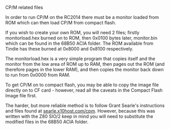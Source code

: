 CP/M related files

In order to run CP/M on the RC2014 there must be a monitor loaded from ROM which can then load CP/M from compact flash.

If you wish to create your own ROM, you will need 2 files; firstly monitorload.hex burned on to ROM, then 0x0100 bytes later, monitor.bin which can be found in the 68B50 ACIA folder.  The ROM available from Tindie has these burned at 0x8000 and 0x8100 respectively.

The monitorload.hex is a very simple program that copies itself and the monitor from the low area of ROM up to RAM, then pages out the ROM (and therefore pages in the lower RAM), and then copies the monitor back down to run from 0x0000 from RAM.

To get CP/M on to compact flash, you may be able to copy the image file directly on to CF card - however, read all the caveats in the Compact Flash Image file first.

The harder, but more reliable method is to follow Grant Searle's instructions and files found at [searle.x10host.com/cpm](http://searle.x10host.com/cpm/index.html). However, because this was written with the Z80 SIO/2 keep in mind you will need to substitute the modified files in the 68B50 ACIA folder.
